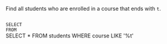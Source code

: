 Find all students who are enrolled in a course that ends with `t`.



<codeblock language="sql" dbName="students1.db" type="exercise" testMode="fixedInput">
<code>
SELECT  
FROM
</code>

<solution>
SELECT *
FROM students
WHERE course LIKE '%t'
</solution>
</codeblock>
